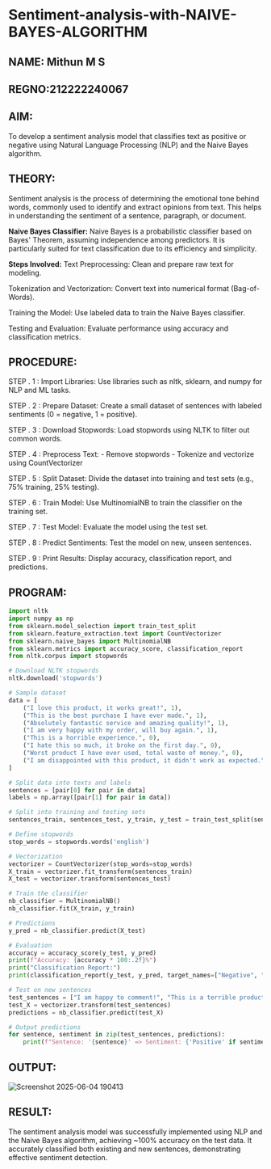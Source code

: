 # Sentiment-analysis-with-NAIVE-BAYES-ALGORITHM
## NAME: Mithun M S
## REGNO:212222240067
## AIM:
To develop a sentiment analysis model that classifies text as positive or negative using Natural Language Processing (NLP) and the Naive Bayes algorithm.

## THEORY:
Sentiment analysis is the process of determining the emotional tone behind words, commonly used to identify and extract opinions from text. This helps in understanding the sentiment of a sentence, paragraph, or document.

**Naive Bayes Classifier:**
Naive Bayes is a probabilistic classifier based on Bayes' Theorem, assuming independence among predictors. It is particularly suited for text classification due to its efficiency and simplicity.

**Steps Involved:**
Text Preprocessing: Clean and prepare raw text for modeling.

Tokenization and Vectorization: Convert text into numerical format (Bag-of-Words).

Training the Model: Use labeled data to train the Naive Bayes classifier.

Testing and Evaluation: Evaluate performance using accuracy and classification metrics.

## PROCEDURE:
STEP . 1 : Import Libraries: Use libraries such as nltk, sklearn, and numpy for NLP and ML tasks.

STEP . 2 : Prepare Dataset: Create a small dataset of sentences with labeled sentiments (0 = negative, 1 = positive).

STEP . 3 : Download Stopwords: Load stopwords using NLTK to filter out common words.

STEP . 4 : Preprocess Text:
               - Remove stopwords
               - Tokenize and vectorize using CountVectorizer

STEP . 5 : Split Dataset: Divide the dataset into training and test sets (e.g., 75% training, 25% testing).

STEP . 6 : Train Model: Use MultinomialNB to train the classifier on the training set.

STEP . 7 : Test Model: Evaluate the model using the test set.

STEP . 8 : Predict Sentiments: Test the model on new, unseen sentences.

STEP . 9 : Print Results: Display accuracy, classification report, and predictions.

## PROGRAM:
```Python  # Import necessary libraries
import nltk
import numpy as np
from sklearn.model_selection import train_test_split
from sklearn.feature_extraction.text import CountVectorizer
from sklearn.naive_bayes import MultinomialNB
from sklearn.metrics import accuracy_score, classification_report
from nltk.corpus import stopwords

# Download NLTK stopwords
nltk.download('stopwords')

# Sample dataset
data = [
    ("I love this product, it works great!", 1),
    ("This is the best purchase I have ever made.", 1),
    ("Absolutely fantastic service and amazing quality!", 1),
    ("I am very happy with my order, will buy again.", 1),
    ("This is a horrible experience.", 0),
    ("I hate this so much, it broke on the first day.", 0),
    ("Worst product I have ever used, total waste of money.", 0),
    ("I am disappointed with this product, it didn't work as expected.", 0)
]

# Split data into texts and labels
sentences = [pair[0] for pair in data]
labels = np.array([pair[1] for pair in data])

# Split into training and testing sets
sentences_train, sentences_test, y_train, y_test = train_test_split(sentences, labels, test_size=0.25, random_state=42)

# Define stopwords
stop_words = stopwords.words('english')

# Vectorization
vectorizer = CountVectorizer(stop_words=stop_words)
X_train = vectorizer.fit_transform(sentences_train)
X_test = vectorizer.transform(sentences_test)

# Train the classifier
nb_classifier = MultinomialNB()
nb_classifier.fit(X_train, y_train)

# Predictions
y_pred = nb_classifier.predict(X_test)

# Evaluation
accuracy = accuracy_score(y_test, y_pred)
print(f"Accuracy: {accuracy * 100:.2f}%")
print("Classification Report:")
print(classification_report(y_test, y_pred, target_names=["Negative", "Positive"]))

# Test on new sentences
test_sentences = ["I am happy to comment!", "This is a terrible product."]
test_X = vectorizer.transform(test_sentences)
predictions = nb_classifier.predict(test_X)

# Output predictions
for sentence, sentiment in zip(test_sentences, predictions):
    print(f"Sentence: '{sentence}' => Sentiment: {'Positive' if sentiment == 1 else 'Negative'}")
```

## OUTPUT:
![Screenshot 2025-06-04 190413](https://github.com/user-attachments/assets/a6ee4973-42f8-4f39-886c-1ff4058344a2)

## RESULT:
The sentiment analysis model was successfully implemented using NLP and the Naive Bayes algorithm, achieving ~100% accuracy on the test data. It accurately classified both existing and new sentences, demonstrating effective sentiment detection.
